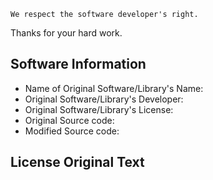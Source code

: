 ```
We respect the software developer's right.
```
Thanks for your hard work.

## Software Information
 * Name of Original Software/Library's Name:  
 * Original Software/Library's Developer: 
 * Original Software/Library's License: 
 * Original Source code: 
 * Modified Source code: 

## License Original Text
```

```
